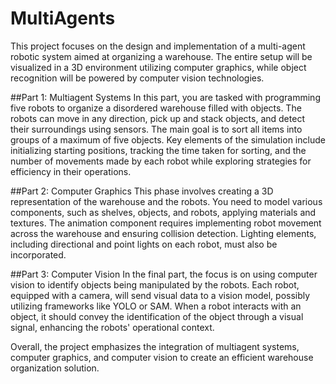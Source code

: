 # MultiAgents
This project focuses on the design and implementation of a multi-agent robotic system aimed at organizing a warehouse. The entire setup will be visualized in a 3D environment utilizing computer graphics, while object recognition will be powered by computer vision technologies.

##Part 1: Multiagent Systems
In this part, you are tasked with programming five robots to organize a disordered warehouse filled with objects. The robots can move in any direction, pick up and stack objects, and detect their surroundings using sensors. The main goal is to sort all items into groups of a maximum of five objects. Key elements of the simulation include initializing starting positions, tracking the time taken for sorting, and the number of movements made by each robot while exploring strategies for efficiency in their operations.


##Part 2: Computer Graphics
This phase involves creating a 3D representation of the warehouse and the robots. You need to model various components, such as shelves, objects, and robots, applying materials and textures. The animation component requires implementing robot movement across the warehouse and ensuring collision detection. Lighting elements, including directional and point lights on each robot, must also be incorporated.


##Part 3: Computer Vision
In the final part, the focus is on using computer vision to identify objects being manipulated by the robots. Each robot, equipped with a camera, will send visual data to a vision model, possibly utilizing frameworks like YOLO or SAM. When a robot interacts with an object, it should convey the identification of the object through a visual signal, enhancing the robots' operational context.


Overall, the project emphasizes the integration of multiagent systems, computer graphics, and computer vision to create an efficient warehouse organization solution.
